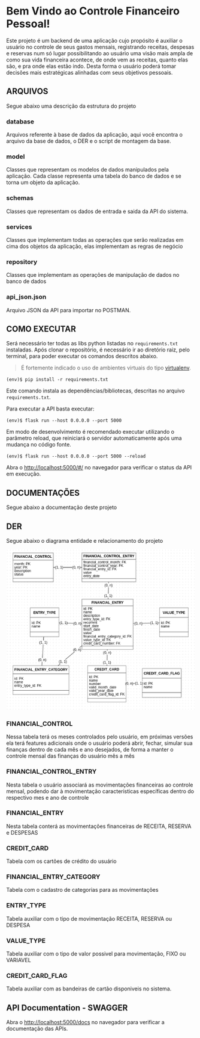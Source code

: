 # Bem Vindo ao Controle Financeiro Pessoal!

Este projeto é um backend de uma aplicação cujo propósito é auxiliar o usuário no controle de seus gastos mensais, registrando receitas, despesas e reservas num só lugar possibilitando ao usuário uma visão mais ampla de como sua vida financeira acontece, de onde vem as receitas, quanto elas são, e pra onde elas estão indo. Desta forma o usuário poderá tomar decisões mais estratégicas alinhadas com seus objetivos pessoais.



## ARQUIVOS

Segue abaixo uma descrição da estrutura do projeto

### database

Arquivos referente à base de dados da aplicação, aqui você encontra o arquivo da base de dados, o DER e o script de montagem da base.

### model

Classes que representam os modelos de dados manipulados pela aplicação. Cada classe representa uma tabela do banco de dados e se torna um objeto da aplicação.

### schemas

Classes que representam os dados de entrada e saida da API do sistema.

### services

Classes que implementam todas as operações que serão realizadas em cima dos objetos da aplicação, elas implementam as regras de negócio

### repository

Classes que implementam as operações de manipulação de dados no banco de dados

### api_json.json

Arquivo JSON da API para importar no POSTMAN.




## COMO EXECUTAR


Será necessário ter todas as libs python listadas no `requirements.txt` instaladas.
Após clonar o repositório, é necessário ir ao diretório raiz, pelo terminal, para poder executar os comandos descritos abaixo.

> É fortemente indicado o uso de ambientes virtuais do tipo [virtualenv](https://virtualenv.pypa.io/en/latest/installation.html).

```
(env)$ pip install -r requirements.txt
```

Este comando instala as dependências/bibliotecas, descritas no arquivo `requirements.txt`.

Para executar a API  basta executar:

```
(env)$ flask run --host 0.0.0.0 --port 5000
```

Em modo de desenvolvimento é recomendado executar utilizando o parâmetro reload, que reiniciará o servidor
automaticamente após uma mudança no código fonte. 

```
(env)$ flask run --host 0.0.0.0 --port 5000 --reload
```

Abra o [http://localhost:5000/#/](http://localhost:5000/#/) no navegador para verificar o status da API em execução.




## DOCUMENTAÇÕES

Segue abaixo a documentação deste projeto

## DER

Segue abaixo o diagrama entidade e relacionamento do projeto

![Diagrama de Entidade e Relacionamento](./database/DER.png)

### FINANCIAL_CONTROL

Nessa tabela terá os meses controlados pelo usuário, em próximas versões ela terá features adicionais onde o usuário poderá abrir, fechar, simular sua finanças dentro de cada mês e ano desejados, de forma a manter o controle mensal das finanças do usuário mês a mês

### FINANCIAL_CONTROL_ENTRY

Nesta tabela o usuário associará as movimentações financeiras ao controle mensal, podendo dar à movimentação caracteristicas específicas dentro do respectivo mes e ano de controle

### FINANCIAL_ENTRY

Nesta tabela conterá as movimentações financeiras de RECEITA, RESERVA e DESPESAS

### CREDIT_CARD

Tabela com os cartões de crédito do usuário

### FINANCIAL_ENTRY_CATEGORY

Tabela com o cadastro de categorias para as movimentações

### ENTRY_TYPE

Tabela auxiliar com o tipo de movimentação RECEITA, RESERVA ou DESPESA

### VALUE_TYPE

Tabela auxiliar com o tipo de valor possivel para movimentação, FIXO ou VARIAVEL

### CREDIT_CARD_FLAG

Tabela auxiliar com as bandeiras de cartão disponiveis no sistema.



## API Documentation - SWAGGER

Abra o [http://localhost:5000/docs](http://localhost:5000/docs) no navegador para verificar a documentação das APIs.